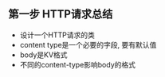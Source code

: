 ## 第一步 HTTP请求总结

- 设计一个HTTP请求的类
- content type是一个必要的字段, 要有默认值
- body是KV格式
- 不同的content-type影响body的格式